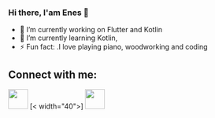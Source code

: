 ### Hi there, I'am Enes 👋

- 🔭 I’m currently working on Flutter and Kotlin
- 🌱 I’m currently learning Kotlin,
- ⚡ Fun fact: .I love playing piano, woodworking and coding

## Connect with me:

  [<img src="https://cdn-icons-png.flaticon.com/512/2111/2111463.png" height="40">](https://www.instagram.com/enes_algan76/)
  [< width="40">]
  [<img src="https://cdn-icons-png.flaticon.com/512/145/145807.png" height="40">](https://www.linkedin.com/in/enes-algan-69248b221/)


